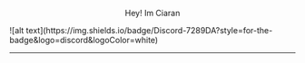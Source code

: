 <p align="center">
  Hey! Im Ciaran
  <br>
  <div display="flex">
    ![alt text](https://img.shields.io/badge/Discord-7289DA?style=for-the-badge&logo=discord&logoColor=white)
  </div>
</p>


---
